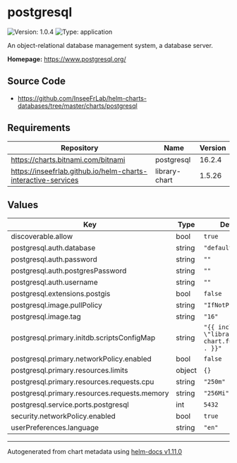 # postgresql

![Version: 1.0.4](https://img.shields.io/badge/Version-1.0.4-informational?style=flat-square) ![Type: application](https://img.shields.io/badge/Type-application-informational?style=flat-square)

An object-relational database management system, a database server.

**Homepage:** <https://www.postgresql.org/>

## Source Code

* <https://github.com/InseeFrLab/helm-charts-databases/tree/master/charts/postgresql>

## Requirements

| Repository | Name | Version |
|------------|------|---------|
| https://charts.bitnami.com/bitnami | postgresql | 16.2.4 |
| https://inseefrlab.github.io/helm-charts-interactive-services | library-chart | 1.5.26 |

## Values

| Key | Type | Default | Description |
|-----|------|---------|-------------|
| discoverable.allow | bool | `true` |  |
| postgresql.auth.database | string | `"defaultdb"` |  |
| postgresql.auth.password | string | `""` |  |
| postgresql.auth.postgresPassword | string | `""` |  |
| postgresql.auth.username | string | `""` |  |
| postgresql.extensions.postgis | bool | `false` |  |
| postgresql.image.pullPolicy | string | `"IfNotPresent"` |  |
| postgresql.image.tag | string | `"16"` |  |
| postgresql.primary.initdb.scriptsConfigMap | string | `"{{ include \"library-chart.fullname\" . }}"` |  |
| postgresql.primary.networkPolicy.enabled | bool | `false` |  |
| postgresql.primary.resources.limits | object | `{}` |  |
| postgresql.primary.resources.requests.cpu | string | `"250m"` |  |
| postgresql.primary.resources.requests.memory | string | `"256Mi"` |  |
| postgresql.service.ports.postgresql | int | `5432` |  |
| security.networkPolicy.enabled | bool | `true` |  |
| userPreferences.language | string | `"en"` |  |

----------------------------------------------
Autogenerated from chart metadata using [helm-docs v1.11.0](https://github.com/norwoodj/helm-docs/releases/v1.11.0)
